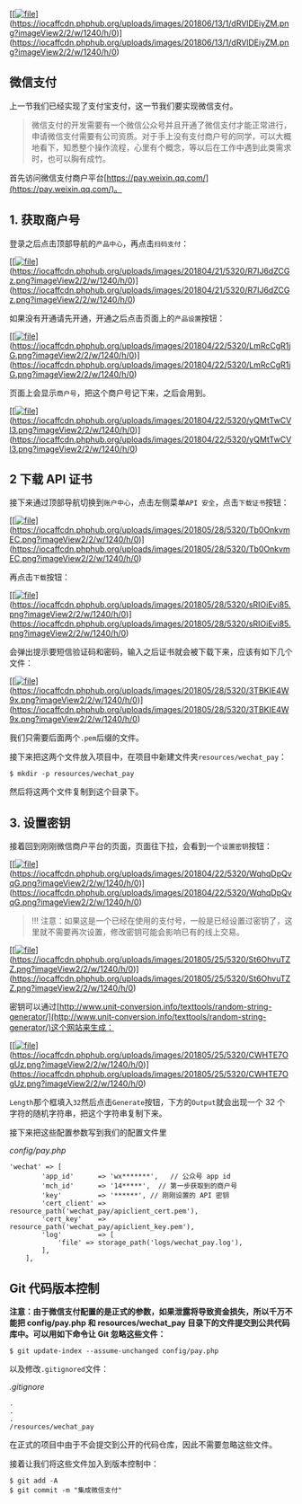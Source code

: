 [[[![](https://iocaffcdn.phphub.org/uploads/images/201806/13/1/dRVlDEiyZM.png?imageView2/2/w/1240/h/0 "file")](https://iocaffcdn.phphub.org/uploads/images/201806/13/1/dRVlDEiyZM.png?imageView2/2/w/1240/h/0)](https://iocaffcdn.phphub.org/uploads/images/201806/13/1/dRVlDEiyZM.png?imageView2/2/w/1240/h/0)](https://iocaffcdn.phphub.org/uploads/images/201806/13/1/dRVlDEiyZM.png?imageView2/2/w/1240/h/0)

## 微信支付

上一节我们已经实现了支付宝支付，这一节我们要实现微信支付。

> 微信支付的开发需要有一个微信公众号并且开通了微信支付才能正常进行，申请微信支付需要有公司资质。对于手上没有支付商户号的同学，可以大概地看下，知悉整个操作流程，心里有个概念，等以后在工作中遇到此类需求时，也可以胸有成竹。

首先访问微信支付商户平台[https://pay.weixin.qq.com/](https://pay.weixin.qq.com/)。

## 1. 获取商户号

登录之后点击顶部导航的`产品中心`，再点击`扫码支付`：

[[[![](https://iocaffcdn.phphub.org/uploads/images/201804/21/5320/R7IJ6dZCGz.png?imageView2/2/w/1240/h/0 "file")](https://iocaffcdn.phphub.org/uploads/images/201804/21/5320/R7IJ6dZCGz.png?imageView2/2/w/1240/h/0)](https://iocaffcdn.phphub.org/uploads/images/201804/21/5320/R7IJ6dZCGz.png?imageView2/2/w/1240/h/0)](https://iocaffcdn.phphub.org/uploads/images/201804/21/5320/R7IJ6dZCGz.png?imageView2/2/w/1240/h/0)

如果没有开通请先开通，开通之后点击页面上的`产品设置`按钮：

[[[![](https://iocaffcdn.phphub.org/uploads/images/201804/22/5320/LmRcCgR1jG.png?imageView2/2/w/1240/h/0 "file")](https://iocaffcdn.phphub.org/uploads/images/201804/22/5320/LmRcCgR1jG.png?imageView2/2/w/1240/h/0)](https://iocaffcdn.phphub.org/uploads/images/201804/22/5320/LmRcCgR1jG.png?imageView2/2/w/1240/h/0)](https://iocaffcdn.phphub.org/uploads/images/201804/22/5320/LmRcCgR1jG.png?imageView2/2/w/1240/h/0)

页面上会显示`商户号`，把这个商户号记下来，之后会用到。

[[[![](https://iocaffcdn.phphub.org/uploads/images/201804/22/5320/yQMtTwCVl3.png?imageView2/2/w/1240/h/0 "file")](https://iocaffcdn.phphub.org/uploads/images/201804/22/5320/yQMtTwCVl3.png?imageView2/2/w/1240/h/0)](https://iocaffcdn.phphub.org/uploads/images/201804/22/5320/yQMtTwCVl3.png?imageView2/2/w/1240/h/0)](https://iocaffcdn.phphub.org/uploads/images/201804/22/5320/yQMtTwCVl3.png?imageView2/2/w/1240/h/0)

## 2 下载 API 证书

接下来通过顶部导航切换到`账户中心`，点击左侧菜单`API 安全`，点击`下载证书`按钮：

[[[![](https://iocaffcdn.phphub.org/uploads/images/201805/28/5320/Tb0OnkvmEC.png?imageView2/2/w/1240/h/0 "file")](https://iocaffcdn.phphub.org/uploads/images/201805/28/5320/Tb0OnkvmEC.png?imageView2/2/w/1240/h/0)](https://iocaffcdn.phphub.org/uploads/images/201805/28/5320/Tb0OnkvmEC.png?imageView2/2/w/1240/h/0)](https://iocaffcdn.phphub.org/uploads/images/201805/28/5320/Tb0OnkvmEC.png?imageView2/2/w/1240/h/0)

再点击`下载`按钮：

[[[![](https://iocaffcdn.phphub.org/uploads/images/201805/28/5320/sRIOiEvi85.png?imageView2/2/w/1240/h/0 "file")](https://iocaffcdn.phphub.org/uploads/images/201805/28/5320/sRIOiEvi85.png?imageView2/2/w/1240/h/0)](https://iocaffcdn.phphub.org/uploads/images/201805/28/5320/sRIOiEvi85.png?imageView2/2/w/1240/h/0)](https://iocaffcdn.phphub.org/uploads/images/201805/28/5320/sRIOiEvi85.png?imageView2/2/w/1240/h/0)

会弹出提示要短信验证码和密码，输入之后证书就会被下载下来，应该有如下几个文件：

[[[![](https://iocaffcdn.phphub.org/uploads/images/201805/28/5320/3TBKIE4W9x.png?imageView2/2/w/1240/h/0 "file")](https://iocaffcdn.phphub.org/uploads/images/201805/28/5320/3TBKIE4W9x.png?imageView2/2/w/1240/h/0)](https://iocaffcdn.phphub.org/uploads/images/201805/28/5320/3TBKIE4W9x.png?imageView2/2/w/1240/h/0)](https://iocaffcdn.phphub.org/uploads/images/201805/28/5320/3TBKIE4W9x.png?imageView2/2/w/1240/h/0)

我们只需要后面两个`.pem`后缀的文件。

接下来把这两个文件放入项目中，在项目中新建文件夹`resources/wechat_pay`：

```
$ mkdir -p resources/wechat_pay
```

然后将这两个文件复制到这个目录下。

## 3. 设置密钥

接着回到刚刚微信商户平台的页面，页面往下拉，会看到一个`设置密钥`按钮：

[[[![](https://iocaffcdn.phphub.org/uploads/images/201804/22/5320/WqhqDpQvqG.png?imageView2/2/w/1240/h/0 "file")](https://iocaffcdn.phphub.org/uploads/images/201804/22/5320/WqhqDpQvqG.png?imageView2/2/w/1240/h/0)](https://iocaffcdn.phphub.org/uploads/images/201804/22/5320/WqhqDpQvqG.png?imageView2/2/w/1240/h/0)](https://iocaffcdn.phphub.org/uploads/images/201804/22/5320/WqhqDpQvqG.png?imageView2/2/w/1240/h/0)

> !!! 注意：如果这是一个已经在使用的支付号，一般是已经设置过密钥了，这里就不需要再次设置，修改密钥可能会影响已有的线上交易。

[[[![](https://iocaffcdn.phphub.org/uploads/images/201805/25/5320/St6OhvuTZZ.png?imageView2/2/w/1240/h/0 "file")](https://iocaffcdn.phphub.org/uploads/images/201805/25/5320/St6OhvuTZZ.png?imageView2/2/w/1240/h/0)](https://iocaffcdn.phphub.org/uploads/images/201805/25/5320/St6OhvuTZZ.png?imageView2/2/w/1240/h/0)](https://iocaffcdn.phphub.org/uploads/images/201805/25/5320/St6OhvuTZZ.png?imageView2/2/w/1240/h/0)

密钥可以通过[http://www.unit-conversion.info/texttools/random-string-generator/](http://www.unit-conversion.info/texttools/random-string-generator/)这个网站来生成：

[[[![](https://iocaffcdn.phphub.org/uploads/images/201805/25/5320/CWHTE7OgUz.png?imageView2/2/w/1240/h/0 "file")](https://iocaffcdn.phphub.org/uploads/images/201805/25/5320/CWHTE7OgUz.png?imageView2/2/w/1240/h/0)](https://iocaffcdn.phphub.org/uploads/images/201805/25/5320/CWHTE7OgUz.png?imageView2/2/w/1240/h/0)](https://iocaffcdn.phphub.org/uploads/images/201805/25/5320/CWHTE7OgUz.png?imageView2/2/w/1240/h/0)

`Length`那个框填入`32`然后点击`Generate`按钮，下方的`Output`就会出现一个 32 个字符的随机字符串，把这个字符串复制下来。

接下来把这些配置参数写到我们的配置文件里

_config/pay.php_

```
'wechat' => [
        'app_id'      => 'wx*******',   // 公众号 app id
        'mch_id'      => '14*****',  // 第一步获取到的商户号
        'key'         => '******', // 刚刚设置的 API 密钥
        'cert_client' => resource_path('wechat_pay/apiclient_cert.pem'),
        'cert_key'    => resource_path('wechat_pay/apiclient_key.pem'),
        'log'         => [
            'file' => storage_path('logs/wechat_pay.log'),
        ],
    ],
```

## Git 代码版本控制

**注意：由于微信支付配置的是正式的参数，如果泄露将导致资金损失，所以千万不能把 config/pay.php 和 resources/wechat\_pay 目录下的文件提交到公共代码库中。可以用如下命令让 Git 忽略这些文件：**

```
$ git update-index --assume-unchanged config/pay.php
```

以及修改`.gitignored`文件：

_.gitignore_

```
.
.
.
/resources/wechat_pay
```

在正式的项目中由于不会提交到公开的代码仓库，因此不需要忽略这些文件。

接着让我们将这些文件加入到版本控制中：

```
$ git add -A
$ git commit -m "集成微信支付"
```



